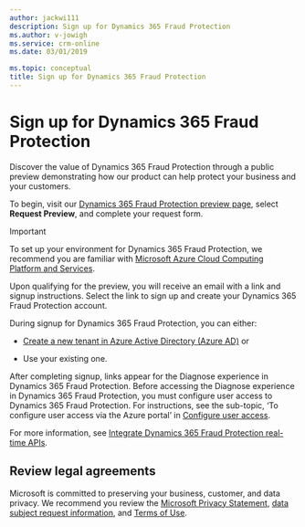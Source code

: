 ```yaml
---
author: jackwi111
description: Sign up for Dynamics 365 Fraud Protection
ms.author: v-jowigh
ms.service: crm-online
ms.date: 03/01/2019

ms.topic: conceptual
title: Sign up for Dynamics 365 Fraud Protection
---
```


# Sign up for Dynamics 365 Fraud Protection

Discover the value of Dynamics 365 Fraud Protection through a public preview demonstrating how our product can help protect your business and your customers.

To begin, visit our [Dynamics 365 Fraud Protection preview page](https://go.microsoft.com/fwlink/?linkid=2085136), select **Request Preview**, and complete your request form.

> [!IMPORTANT]
> To set up your environment for Dynamics 365 Fraud Protection, we recommend you are familiar with [Microsoft Azure Cloud Computing Platform and Services](https://azure.microsoft.com/en-us/).

Upon qualifying for the preview, you will receive an email with a link and signup instructions. Select the link to sign up and create your Dynamics 365 Fraud Protection account.

During signup for Dynamics 365 Fraud Protection, you can either:

- [Create a new tenant in Azure Active Directory (Azure AD)](https://docs.microsoft.com/en-us/azure/active-directory/fundamentals/active-directory-access-create-new-tenant) or

- Use your existing one.

After completing signup, links appear for the Diagnose experience in Dynamics 365 Fraud Protection. Before accessing the Diagnose experience in Dynamics 365 Fraud Protection, you must configure user access to Dynamics 365 Fraud Protection. For instructions, see the sub-topic, ‘To configure user access via the Azure portal’ in [Configure user access](configure-user-access.md).

For more information, see [Integrate Dynamics 365 Fraud Protection real-time APIs](integrate-real-time-api.md).

## Review legal agreements

Microsoft is committed to preserving your business, customer, and data privacy. We recommend you review the [Microsoft Privacy Statement](https://privacy.microsoft.com/en-us/privacystatement), [data subject request information](https://www.microsoft.com/trustcenter/privacy/gdpr/gdpr-overview), and [Terms of Use](https://www.microsoft.com/en-us/legal/intellectualproperty/copyright/default.aspx). 
